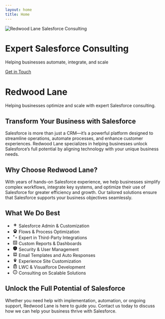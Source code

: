 ```yaml
---
layout: home
title: Home
---
```


<div class="hero">
    <img 
        src="{{ '/images/index/rl-hero.webp' | relative_url }}" 
        srcset="
            {{ '/images/index/rl-hero-small.webp' | relative_url }} 480w,
            {{ '/images/index/rl-hero-medium.webp' | relative_url }} 768w,
            {{ '/images/index/rl-hero.webp' | relative_url }} 1920w
        "
        sizes="100vw" 
        alt="Redwood Lane Salesforce Consulting" 
        class="hero-img">
    <div class="hero-text">
        <div class="hero-content">
            <h1>Expert Salesforce Consulting</h1>
            <p>Helping businesses automate, integrate, and scale</p>
            <a href="{{ '/contact/' | relative_url }}" class="cta-button">Get in Touch</a>
        </div>
    </div>
</div>

<div class="container">
    <h1>Redwood Lane</h1>
    <p>Helping businesses optimize and scale with expert Salesforce consulting.</p>
    <h2>Transform Your Business with Salesforce</h2>
    <p>Salesforce is more than just a CRM—it’s a powerful platform designed to streamline operations, automate processes, and enhance customer experiences. Redwood Lane specializes in helping businesses unlock Salesforce’s full potential by aligning technology with your unique business needs.</p>
    <h2>Why Choose Redwood Lane?</h2>
    <p>With years of hands-on Salesforce experience, we help businesses simplify complex workflows, integrate key systems, and optimize their use of Salesforce for greater efficiency and growth. Our tailored solutions ensure that Salesforce supports your business objectives seamlessly.</p>
    <div class="services">
         <h2>What We Do Best</h2>
            <ul>
                <li>
                    <svg xmlns="http://www.w3.org/2000/svg" width="16" height="16" viewBox="0 0 24 24" fill="currentColor">
                        <path d="M14.1 10.2 12 3l-2.1 7.2L3 12l6.9 1.8L12 21l2.1-7.2L21 12l-6.9-1.8z" />
                    </svg>
                    Salesforce Admin & Customization
                </li>
                <li>
                    <svg xmlns="http://www.w3.org/2000/svg" width="16" height="16" viewBox="0 0 24 24" fill="currentColor">
                        <path
                            d="M12 15.5A3.5 3.5 0 1 1 12 8a3.5 3.5 0 0 1 0 7zm0-11a7.5 7.5 0 0 0-6 12.3V22h12v-5.2a7.5 7.5 0 0 0-6-12.3z" />
                    </svg>
                    Flows & Process Optimization
                </li>
                <li>
                    <svg xmlns="http://www.w3.org/2000/svg" width="16" height="16" viewBox="0 0 24 24" fill="currentColor">
                        <path d="M18 16v-4h-2v4h-3l4 4 4-4h-3zM7 8h3l-4-4-4 4h3v4h2V8z" />
                    </svg>
                    Expert in Third-Party Integrations
                </li>
                <li>
                    <svg xmlns="http://www.w3.org/2000/svg" width="16" height="16" viewBox="0 0 24 24" fill="currentColor">
                        <path d="M3 3v18h18V3H3zm16 16H5V5h14v14zM7 7h4v4H7V7zm6 0h4v2h-4V7zm0 4h4v2h-4v-2zm-6 4h10v2H7v-2z" />
                    </svg>
                    Custom Reports & Dashboards
                </li>
                <li>
                    <svg xmlns="http://www.w3.org/2000/svg" width="16" height="16" viewBox="0 0 24 24" fill="currentColor">
                        <path d="M12 1 3 5v6c0 5 3.8 9.7 9 10 5.2-.3 9-5 9-10V5l-9-4zm1 14h-2v-2h2v2zm0-4h-2V7h2v4z" />
                    </svg>
                    Security & User Management
                </li>
                <li>
                    <svg xmlns="http://www.w3.org/2000/svg" width="16" height="16" viewBox="0 0 24 24" fill="currentColor">
                        <path d="M4 4h16v16H4V4zm2 2v12h12V6H6zm2 2h8v2H8V8zm0 4h5v2H8v-2zm0 4h8v2H8v-2z" />
                    </svg>
                    Email Templates and Auto Responses
                </li>
                <li>
                    <svg xmlns="http://www.w3.org/2000/svg" width="16" height="16" viewBox="0 0 24 24" fill="currentColor">
                        <path
                            d="M12 12a3 3 0 1 1 0-6 3 3 0 0 1 0 6zm0-8C8.7 4 6 6.7 6 10c0 2.4 1.3 4.5 3.2 5.7l-1.5 3c-.2.4.1.8.5.8h7.6c.4 0 .7-.4.5-.8l-1.5-3A6.97 6.97 0 0 0 18 10c0-3.3-2.7-6-6-6z" />
                    </svg>
                    Experience Site Customization
                </li>
                <li>
                    <svg xmlns="http://www.w3.org/2000/svg" width="16" height="16" viewBox="0 0 24 24" fill="currentColor">
                        <path d="M5 4h4V2h6v2h4v2H5V4zm-1 4h16v14H4V8zm2 2v10h12V10H6zm2 2h8v2H8v-2zm0 4h5v2H8v-2z" />
                    </svg>
                    LWC & Visualforce Development
                </li>
                <li>
                    <svg xmlns="http://www.w3.org/2000/svg" width="16" height="16" viewBox="0 0 24 24" fill="currentColor">
                        <path
                            d="M11 15h2V9h-2v6zm1-13a10 10 0 1 0 0 20 10 10 0 0 0 0-20zm0 18a8 8 0 1 1 0-16 8 8 0 0 1 0 16z" />
                    </svg>
                    Consulting on Scalable Solutions
                </li>
            </ul>
    </div>
    <h2>Unlock the Full Potential of Salesforce</h2>
    <p>Whether you need help with implementation, automation, or ongoing support, Redwood Lane is here to guide you. Contact us today to discuss how we can help your business thrive with Salesforce.</p>
</div>